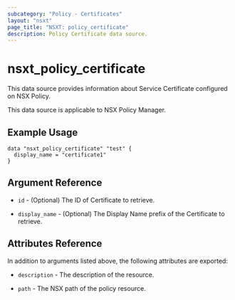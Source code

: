 ```yaml
---
subcategory: "Policy - Certificates"
layout: "nsxt"
page_title: "NSXT: policy_certificate"
description: Policy Certificate data source.
---
```


# nsxt_policy_certificate

This data source provides information about Service Certificate configured on NSX Policy.

This data source is applicable to NSX Policy Manager.

## Example Usage

```hcl
data "nsxt_policy_certificate" "test" {
  display_name = "certificate1"
}
```

## Argument Reference

* `id` - (Optional) The ID of Certificate to retrieve.

* `display_name` - (Optional) The Display Name prefix of the Certificate to retrieve.

## Attributes Reference

In addition to arguments listed above, the following attributes are exported:

* `description` - The description of the resource.

* `path` - The NSX path of the policy resource.

